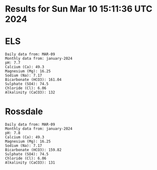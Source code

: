 # Results for Sun Mar 10 15:11:36 UTC 2024
# ELS
```
Daily data from: MAR-09
Monthly data from: january-2024
pH: 7.7
Calcium (Ca): 49.3
Magnesium (Mg): 16.25
Sodium (Na): 7.17
Bicarbonate (HCO3): 161.04
Sulphate (SO4): 74.5
Chloride (Cl): 6.06
Alkalinity (CaCO3): 132
```
# Rossdale
```
Daily data from: MAR-09
Monthly data from: january-2024
pH: 7.8
Calcium (Ca): 49.3
Magnesium (Mg): 16.25
Sodium (Na): 7.17
Bicarbonate (HCO3): 159.82
Sulphate (SO4): 74.5
Chloride (Cl): 6.06
Alkalinity (CaCO3): 131
```

